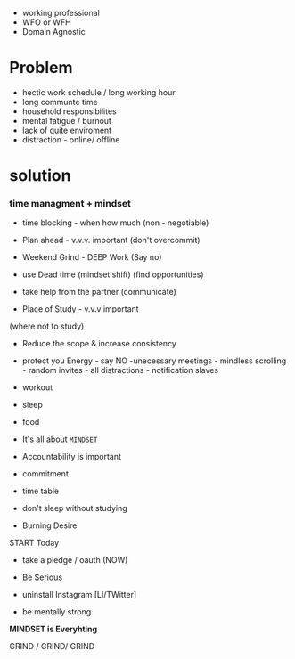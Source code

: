 - working professional 
- WFO or WFH
- Domain Agnostic

# Problem

- hectic work schedule / long working hour
- long communte time
- household responsibilites
- mental fatigue / burnout
- lack of quite enviroment
- distraction - online/ offline


# solution 

### time managment + mindset 

- time blocking - when how much 
(non - negotiable)

- Plan ahead - v.v.v. important
(don't overcommit)

- Weekend Grind - DEEP Work 
(Say no)

- use Dead time (mindset shift)
(find opportunities)


- take help from the partner (communicate)

- Place of Study - v.v.v important

(where not to study)


- Reduce the scope &  increase consistency 

- protect you Energy 
                - say NO
                -unecessary meetings
                - mindless scrolling
                - random invites
                - all distractions
                - notification slaves


- workout
- sleep
- food


- It's all about `MINDSET`

- Accountability is important

 - commitment
 - time table
 - don't sleep without studying


 - Burning Desire


 START Today

 - take a pledge / oauth (NOW)
 - Be Serious
 - uninstall Instagram [LI/TWitter]

 - be mentally strong


 **MINDSET is Everyhting**

 GRIND / GRIND/ GRIND